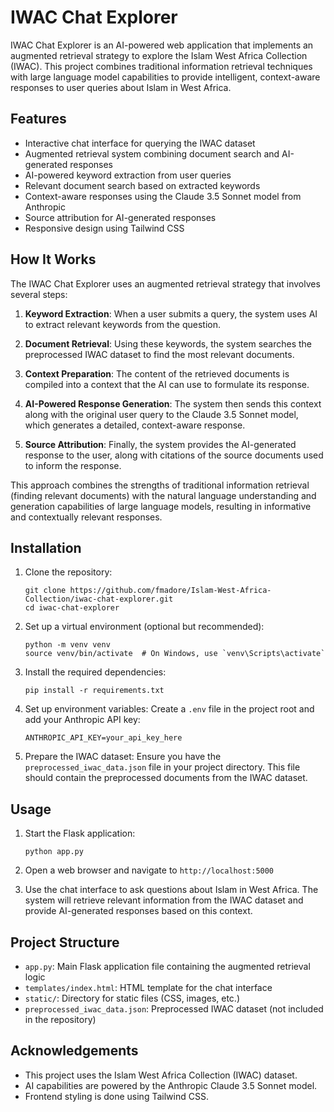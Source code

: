 # IWAC Chat Explorer

IWAC Chat Explorer is an AI-powered web application that implements an augmented retrieval strategy to explore the Islam West Africa Collection (IWAC). This project combines traditional information retrieval techniques with large language model capabilities to provide intelligent, context-aware responses to user queries about Islam in West Africa.

## Features

- Interactive chat interface for querying the IWAC dataset
- Augmented retrieval system combining document search and AI-generated responses
- AI-powered keyword extraction from user queries
- Relevant document search based on extracted keywords
- Context-aware responses using the Claude 3.5 Sonnet model from Anthropic
- Source attribution for AI-generated responses
- Responsive design using Tailwind CSS

## How It Works

The IWAC Chat Explorer uses an augmented retrieval strategy that involves several steps:

1. **Keyword Extraction**: When a user submits a query, the system uses AI to extract relevant keywords from the question.

2. **Document Retrieval**: Using these keywords, the system searches the preprocessed IWAC dataset to find the most relevant documents.

3. **Context Preparation**: The content of the retrieved documents is compiled into a context that the AI can use to formulate its response.

4. **AI-Powered Response Generation**: The system then sends this context along with the original user query to the Claude 3.5 Sonnet model, which generates a detailed, context-aware response.

5. **Source Attribution**: Finally, the system provides the AI-generated response to the user, along with citations of the source documents used to inform the response.

This approach combines the strengths of traditional information retrieval (finding relevant documents) with the natural language understanding and generation capabilities of large language models, resulting in informative and contextually relevant responses.

## Installation

1. Clone the repository:
   ```
   git clone https://github.com/fmadore/Islam-West-Africa-Collection/iwac-chat-explorer.git
   cd iwac-chat-explorer
   ```

2. Set up a virtual environment (optional but recommended):
   ```
   python -m venv venv
   source venv/bin/activate  # On Windows, use `venv\Scripts\activate`
   ```

3. Install the required dependencies:
   ```
   pip install -r requirements.txt
   ```

4. Set up environment variables:
   Create a `.env` file in the project root and add your Anthropic API key:
   ```
   ANTHROPIC_API_KEY=your_api_key_here
   ```

5. Prepare the IWAC dataset:
   Ensure you have the `preprocessed_iwac_data.json` file in your project directory. This file should contain the preprocessed documents from the IWAC dataset.

## Usage

1. Start the Flask application:
   ```
   python app.py
   ```

2. Open a web browser and navigate to `http://localhost:5000`

3. Use the chat interface to ask questions about Islam in West Africa. The system will retrieve relevant information from the IWAC dataset and provide AI-generated responses based on this context.

## Project Structure

- `app.py`: Main Flask application file containing the augmented retrieval logic
- `templates/index.html`: HTML template for the chat interface
- `static/`: Directory for static files (CSS, images, etc.)
- `preprocessed_iwac_data.json`: Preprocessed IWAC dataset (not included in the repository)

## Acknowledgements

- This project uses the Islam West Africa Collection (IWAC) dataset.
- AI capabilities are powered by the Anthropic Claude 3.5 Sonnet model.
- Frontend styling is done using Tailwind CSS.

